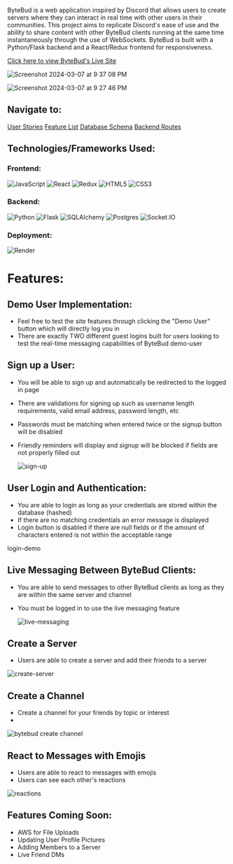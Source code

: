 ByteBud is a web application inspired by Discord that allows users to create servers where they can interact in real time with other users in their communities. This project aims to replicate Discord's ease of use and the ability to share content with other ByteBud clients running at the same time instantaneously through the use of WebSockets. ByteBud is built with a Python/Flask backend and a React/Redux frontend for responsiveness.

[Click here to view ByteBud's Live Site](https://bytebud.onrender.com/)

![Screenshot 2024-03-07 at 9 37 08 PM](https://github.com/raymondlang/bytebud/assets/16345938/0bf36d9c-2c39-4ed2-86b4-697765874f91)


![Screenshot 2024-03-07 at 9 27 46 PM](https://github.com/raymondlang/bytebud/assets/16345938/b7a13d61-8603-42f4-ab2b-7d4896b506d5)


## Navigate to:
[User Stories](https://github.com/raymondlang/bytebud/wiki/User-Stories)
[Feature List](https://github.com/raymondlang/bytebud/wiki/ByteBud-Features-List)
[Database Schema](https://github.com/raymondlang/bytebud/wiki/ByteBud-Database-Schema)
[Backend Routes](https://github.com/raymondlang/bytebud/wiki/Backend-Routes)

## Technologies/Frameworks Used:

### Frontend:
![JavaScript](https://img.shields.io/badge/Javascript-F7DF1E?style=for-the-badge&logo=javascript&logoColor=black)
![React](https://img.shields.io/badge/react-676E77?style=for-the-badge&logo=react&logoColor=#61DAFB)
![Redux](https://img.shields.io/badge/Redux-764ABC?style=for-the-badge&logo=redux&logoColor=white)
![HTML5](https://img.shields.io/badge/HTML5-E34F26?style=for-the-badge&logo=html5&logoColor=white)
![CSS3](https://img.shields.io/badge/CSS3-1572B6?style=for-the-badge&logo=css3&logoColor=white)

### Backend:
![Python](https://img.shields.io/badge/Python-4081B3?style=for-the-badge&logo=python&logoColor=ffe66a)
![Flask](https://img.shields.io/badge/Flask-000000?style=for-the-badge&logo=flask&logoColor=white)
![SQLAlchemy](https://img.shields.io/badge/-SQLAlchemy-D71F00?style=for-the-badge)
![Postgres](https://img.shields.io/badge/Postgres-4169E1?style=for-the-badge&logo=postgresql&logoColor=white)
![Socket.IO](https://img.shields.io/badge/Socket.IO-010101?style=for-the-badge&logo=socket.io&logoColor=white)

### Deployment:
![Render](https://img.shields.io/badge/Render-%46E3B7.svg?style=for-the-badge&logo=render&logoColor=white)

# Features:

## Demo User Implementation:
* Feel free to test the site features through clicking the "Demo User" button which will directly log you in
* There are exactly TWO different guest logins built for users looking to test the real-time messaging capabilities of ByteBud
demo-user

## Sign up a User:
* You will be able to sign up and automatically be redirected to the logged in page
* There are validations for signing up such as username length requirements, valid email address, password length, etc
* Passwords must be matching when entered twice or the signup button will be disabled
* Friendly reminders will display and signup will be blocked if fields are not properly filled out
  
  ![sign-up](https://media.giphy.com/media/Gnf2W0BBWrSZgtqANK/giphy.gif)

## User Login and Authentication:

* You are able to login as long as your credentials are stored within the database (hashed)
* If there are no matching credentials an error message is displayed
* Login button is disabled if there are null fields or if the amount of characters entered is not within the acceptable range

login-demo

## Live Messaging Between ByteBud Clients:

* You are able to send messages to other ByteBud clients as long as they are within the same server and channel
* You must be logged in to use the live messaging feature
  
  ![live-messaging](https://media.giphy.com/media/0VPXakwUdzgKOQ9bkR/giphy.gif)
  



## Create a Server
* Users are able to create a server and add their friends to a server

![create-server](https://media.giphy.com/media/oR2UhQwcwKOUZW26nD/giphy.gif)

## Create a Channel
* Create a channel for your friends by topic or interest
* 
![bytebud create channel](https://github.com/raymondlang/bytebud/assets/16345938/c4b32c86-483c-4ab8-812a-5255c477f7ea)



## React to Messages with Emojis

* Users are able to react to messages with emojis
* Users can see each other's reactions

![reactions](https://media.giphy.com/media/0VPXakwUdzgKOQ9bkR/giphy.gif)

## Features Coming Soon:

* AWS for File Uploads
* Updating User Profile Pictures
* Adding Members to a Server
* Live Friend DMs 
